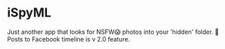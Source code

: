 # iSpyML
Just another app that looks for NSFW😱 photos into your 'hidden' folder. 🍎 Posts to Facebook timeline is v 2.0 feature.
